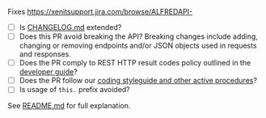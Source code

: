 Fixes https://xenitsupport.jira.com/browse/ALFREDAPI-

- [ ] Is [CHANGELOG.md](https://github.com/xenit-eu/alfred-api/blob/master/CHANGELOG.md) extended?
- [ ] Does this PR avoid breaking the API? 
    Breaking changes include adding, changing or removing endpoints and/or JSON objects used in requests and responses.
- [ ] Does the PR comply to REST HTTP result codes policy outlined in the [developer guide](https://github.com/xenit-eu/alfred-api/blob/master/developer-documentation)?
- [ ] Does the PR follow our [coding styleguide and other active procedures](https://xenitsupport.jira.com/wiki/spaces/XEN/pages/624558081/XeniT+Enhancement+Proposals+XEP)?
- [ ] Is usage of `this.` prefix avoided?

See [README.md](./README.md) for full explanation.
